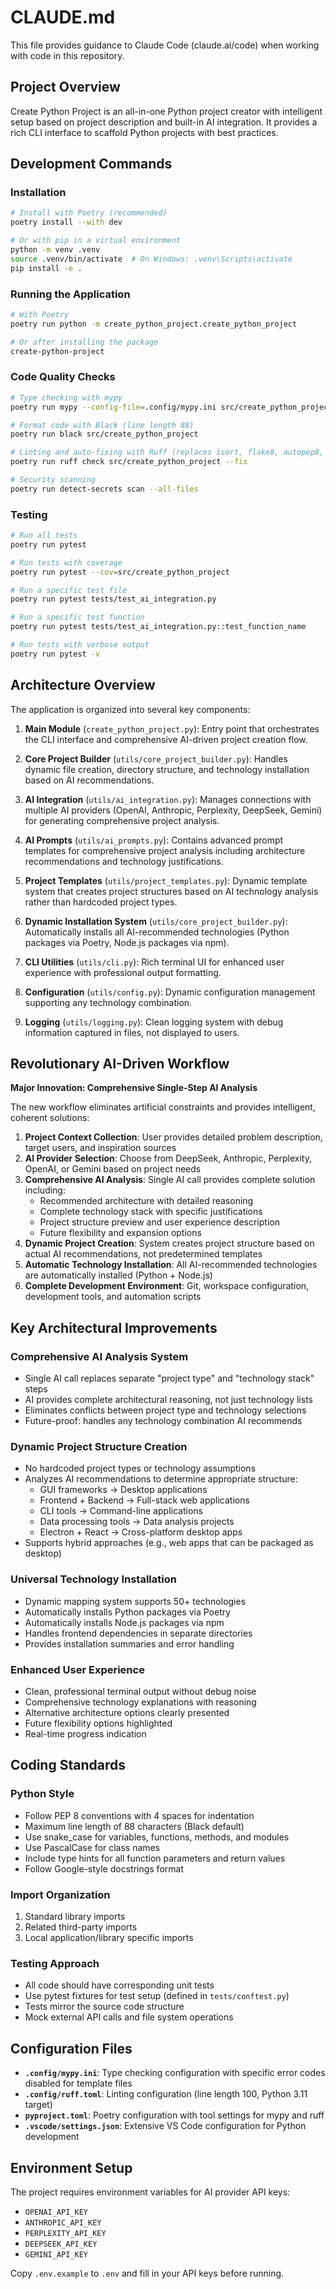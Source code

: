 # CLAUDE.md

This file provides guidance to Claude Code (claude.ai/code) when working with code in this repository.

## Project Overview

Create Python Project is an all-in-one Python project creator with intelligent setup based on project description and built-in AI integration. It provides a rich CLI interface to scaffold Python projects with best practices.

## Development Commands

### Installation

```bash
# Install with Poetry (recommended)
poetry install --with dev

# Or with pip in a virtual environment
python -m venv .venv
source .venv/bin/activate  # On Windows: .venv\Scripts\activate
pip install -e .
```

### Running the Application

```bash
# With Poetry
poetry run python -m create_python_project.create_python_project

# Or after installing the package
create-python-project
```

### Code Quality Checks

```bash
# Type checking with mypy
poetry run mypy --config-file=.config/mypy.ini src/create_python_project

# Format code with Black (line length 88)
poetry run black src/create_python_project

# Linting and auto-fixing with Ruff (replaces isort, flake8, autopep8, pyupgrade, autoflake)
poetry run ruff check src/create_python_project --fix

# Security scanning
poetry run detect-secrets scan --all-files
```

### Testing

```bash
# Run all tests
poetry run pytest

# Run tests with coverage
poetry run pytest --cov=src/create_python_project

# Run a specific test file
poetry run pytest tests/test_ai_integration.py

# Run a specific test function
poetry run pytest tests/test_ai_integration.py::test_function_name

# Run tests with verbose output
poetry run pytest -v
```

## Architecture Overview

The application is organized into several key components:

1. **Main Module** (`create_python_project.py`): Entry point that orchestrates the CLI interface and comprehensive AI-driven project creation flow.

2. **Core Project Builder** (`utils/core_project_builder.py`): Handles dynamic file creation, directory structure, and technology installation based on AI recommendations.

3. **AI Integration** (`utils/ai_integration.py`): Manages connections with multiple AI providers (OpenAI, Anthropic, Perplexity, DeepSeek, Gemini) for generating comprehensive project analysis.

4. **AI Prompts** (`utils/ai_prompts.py`): Contains advanced prompt templates for comprehensive project analysis including architecture recommendations and technology justifications.

5. **Project Templates** (`utils/project_templates.py`): Dynamic template system that creates project structures based on AI technology analysis rather than hardcoded project types.

6. **Dynamic Installation System** (`utils/core_project_builder.py`): Automatically installs all AI-recommended technologies (Python packages via Poetry, Node.js packages via npm).

7. **CLI Utilities** (`utils/cli.py`): Rich terminal UI for enhanced user experience with professional output formatting.

8. **Configuration** (`utils/config.py`): Dynamic configuration management supporting any technology combination.

9. **Logging** (`utils/logging.py`): Clean logging system with debug information captured in files, not displayed to users.

## Revolutionary AI-Driven Workflow

**Major Innovation: Comprehensive Single-Step AI Analysis**

The new workflow eliminates artificial constraints and provides intelligent, coherent solutions:

1. **Project Context Collection**: User provides detailed problem description, target users, and inspiration sources
2. **AI Provider Selection**: Choose from DeepSeek, Anthropic, Perplexity, OpenAI, or Gemini based on project needs
3. **Comprehensive AI Analysis**: Single AI call provides complete solution including:
   - Recommended architecture with detailed reasoning
   - Complete technology stack with specific justifications
   - Project structure preview and user experience description
   - Future flexibility and expansion options
4. **Dynamic Project Creation**: System creates project structure based on actual AI recommendations, not predetermined templates
5. **Automatic Technology Installation**: All AI-recommended technologies are automatically installed (Python + Node.js)
6. **Complete Development Environment**: Git, workspace configuration, development tools, and automation scripts

## Key Architectural Improvements

### **Comprehensive AI Analysis System**
- Single AI call replaces separate "project type" and "technology stack" steps
- AI provides complete architectural reasoning, not just technology lists
- Eliminates conflicts between project type and technology selections
- Future-proof: handles any technology combination AI recommends

### **Dynamic Project Structure Creation**
- No hardcoded project types or technology assumptions
- Analyzes AI recommendations to determine appropriate structure:
  - GUI frameworks → Desktop applications
  - Frontend + Backend → Full-stack web applications  
  - CLI tools → Command-line applications
  - Data processing tools → Data analysis projects
  - Electron + React → Cross-platform desktop apps
- Supports hybrid approaches (e.g., web apps that can be packaged as desktop)

### **Universal Technology Installation**
- Dynamic mapping system supports 50+ technologies
- Automatically installs Python packages via Poetry
- Automatically installs Node.js packages via npm
- Handles frontend dependencies in separate directories
- Provides installation summaries and error handling

### **Enhanced User Experience**
- Clean, professional terminal output without debug noise
- Comprehensive technology explanations with reasoning
- Alternative architecture options clearly presented
- Future flexibility options highlighted
- Real-time progress indication

## Coding Standards

### Python Style
- Follow PEP 8 conventions with 4 spaces for indentation
- Maximum line length of 88 characters (Black default)
- Use snake_case for variables, functions, methods, and modules
- Use PascalCase for class names
- Include type hints for all function parameters and return values
- Follow Google-style docstrings format

### Import Organization
1. Standard library imports
2. Related third-party imports
3. Local application/library specific imports

### Testing Approach
- All code should have corresponding unit tests
- Use pytest fixtures for test setup (defined in `tests/conftest.py`)
- Tests mirror the source code structure
- Mock external API calls and file system operations

## Configuration Files

- **`.config/mypy.ini`**: Type checking configuration with specific error codes disabled for template files
- **`.config/ruff.toml`**: Linting configuration (line length 100, Python 3.11 target)
- **`pyproject.toml`**: Poetry configuration with tool settings for mypy and ruff
- **`.vscode/settings.json`**: Extensive VS Code configuration for Python development

## Environment Setup

The project requires environment variables for AI provider API keys:
- `OPENAI_API_KEY`
- `ANTHROPIC_API_KEY`
- `PERPLEXITY_API_KEY`
- `DEEPSEEK_API_KEY`
- `GEMINI_API_KEY`

Copy `.env.example` to `.env` and fill in your API keys before running.